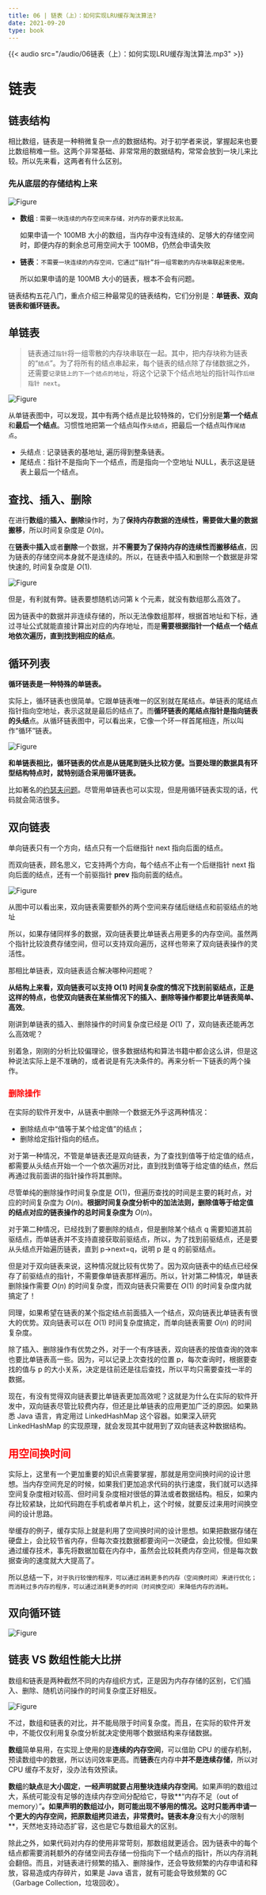 ```yaml
---
title: 06 | 链表（上）：如何实现LRU缓存淘汰算法?
date: 2021-09-20
type: book
---
```





{{< audio src="/audio/06链表（上）：如何实现LRU缓存淘汰算法.mp3" >}}

# 链表



## 链表结构

相比数组，链表是一种稍微复杂一点的数据结构。对于初学者来说，掌握起来也要比数组稍难一些。这两个非常基础、非常常用的数据结构，常常会放到一块儿来比较。所以先来看，这两者有什么区别。

### 先从底层的存储结构上来

![Figure](/algo/images/33.jpg)

- **数组** : `需要一块连续的内存空间来存储，对内存的要求比较高。`

  如果申请一个 100MB 大小的数组，当内存中没有连续的、足够大的存储空间时，即便内存的剩余总可用空间大于 100MB，仍然会申请失败
  
  

- **链表**：`不需要一块连续的内存空间，它通过“指针”将一组零散的内存块串联起来使用。`

  所以如果申请的是 100MB 大小的链表，根本不会有问题。

  

链表结构五花八门，重点介绍三种最常见的链表结构，它们分别是：**单链表、双向链表和循环链表。**

## 单链表

> 链表通过`指针`将一组零散的内存块串联在一起。其中，把内存块称为链表的“`结点`”。为了将所有的结点串起来，每个链表的结点除了存储数据之外，还需要`记录链上的下一个结点的地址`，将这个记录下个结点地址的指针叫作`后继指针 next`。

![Figure](/algo/images/34.jpg)

从单链表图中，可以发现，其中有两个结点是比较特殊的，它们分别是**第一个结点**和**最后一个结点**。习惯性地把第一个结点叫作`头结点`，把最后一个结点叫作`尾结点`。

- 头结点 : 记录链表的基地址, 遍历得到整条链表。
- 尾结点：指针不是指向下一个结点，而是指向一个空地址 NULL，表示这是链表上最后一个结点。

## 查找、插入、删除

在进行**数组**的**插入、删除**操作时，为了**保持内存数据的连续性，需要做大量的数据搬移**，所以时间复杂度是 $O(n)$。

在**链表**中**插入**或者**删除**一个数据，并**不需要为了保持内存的连续性而搬移结点**，因为链表的存储空间本身就不是连续的。所以，在链表中插入和删除一个数据是非常快速的, 时间复杂度是 $O(1)$.


![Figure](/algo/images/35.jpg)

但是，有利就有弊。链表要想随机访问第 k 个元素，就没有数组那么高效了。

因为链表中的数据并非连续存储的，所以无法像数组那样，根据首地址和下标，通过寻址公式就能直接计算出对应的内存地址，而是**需要根据指针一个结点一个结点地依次遍历，直到找到相应的结点**。

## 循环列表

**循环链表是一种特殊的单链表。**

实际上，循环链表也很简单。它跟单链表唯一的区别就在尾结点。单链表的尾结点指针指向空地址，表示这就是最后的结点了。而**循环链表的尾结点指针是指向链表的头结**点。从循环链表图中，可以看出来，它像一个环一样首尾相连，所以叫作“循环”链表。


![Figure](/algo/images/36.jpg)

**和单链表相比，循环链表的优点是从链尾到链头比较方便。当要处理的数据具有环型结构特点时，就特别适合采用循环链表。**

比如著名的[约瑟夫问题]()。尽管用单链表也可以实现，但是用循环链表实现的话，代码就会简洁很多。

## 双向链表

单向链表只有一个方向，结点只有一个后继指针 next 指向后面的结点。

而双向链表，顾名思义，它支持两个方向，每个结点不止有一个后继指针 next 指向后面的结点，还有一个前驱指针 **prev** 指向前面的结点。


![Figure](/algo/images/37.jpg)


从图中可以看出来，双向链表需要额外的两个空间来存储后继结点和前驱结点的地址

所以，如果存储同样多的数据，双向链表要比单链表占用更多的内存空间。虽然两个指针比较浪费存储空间，但可以支持双向遍历，这样也带来了双向链表操作的灵活性。

那相比单链表，双向链表适合解决哪种问题呢？

**从结构上来看，双向链表可以支持 O(1) 时间复杂度的情况下找到前驱结点，正是这样的特点，也使双向链表在某些情况下的插入、删除等操作都要比单链表简单、高效**。

刚讲到单链表的插入、删除操作的时间复杂度已经是 $O(1)$ 了，双向链表还能再怎么高效呢？

别着急，刚刚的分析比较偏理论，很多数据结构和算法书籍中都会这么讲，但是这种说法实际上是不准确的，或者说是有先决条件的。再来分析一下链表的两个操作。

### <font color="red"> 删除操作</font>

在实际的软件开发中，从链表中删除一个数据无外乎这两种情况：

- 删除结点中“值等于某个给定值”的结点；
- 删除给定指针指向的结点。

对于第一种情况，不管是单链表还是双向链表，为了查找到值等于给定值的结点，都需要从头结点开始一个一个依次遍历对比，直到找到值等于给定值的结点，然后再通过我前面讲的指针操作将其删除。

尽管单纯的删除操作时间复杂度是 $O(1)$，但遍历查找的时间是主要的耗时点，对应的时间复杂度为 $O(n)$。**根据时间复杂度分析中的加法法则，删除值等于给定值的结点对应的链表操作的总时间复杂度为** $O(n)$。

对于第二种情况，已经找到了要删除的结点，但是删除某个结点 q 需要知道其前驱结点，而单链表并不支持直接获取前驱结点，所以，为了找到前驱结点，还是要从头结点开始遍历链表，直到 p->next=q，说明 p 是 q 的前驱结点。

但是对于双向链表来说，这种情况就比较有优势了。因为双向链表中的结点已经保存了前驱结点的指针，不需要像单链表那样遍历。所以，针对第二种情况，单链表删除操作需要 $O(n)$ 的时间复杂度，而双向链表只需要在 $O(1)$ 的时间复杂度内就搞定了！

同理，如果希望在链表的某个指定结点前面插入一个结点，双向链表比单链表有很大的优势。双向链表可以在 $O(1)$ 时间复杂度搞定，而单向链表需要 $O(n)$ 的时间复杂度。

除了插入、删除操作有优势之外，对于一个有序链表，双向链表的按值查询的效率也要比单链表高一些。因为，可以记录上次查找的位置 p，每次查询时，根据要查找的值与 p 的大小关系，决定是往前还是往后查找，所以平均只需要查找一半的数据。

现在，有没有觉得双向链表要比单链表更加高效呢？这就是为什么在实际的软件开发中，双向链表尽管比较费内存，但还是比单链表的应用更加广泛的原因。如果熟悉 Java 语言，肯定用过 LinkedHashMap 这个容器。如果深入研究 LinkedHashMap 的实现原理，就会发现其中就用到了双向链表这种数据结构。

## <font color="red">  用空间换时间 </font>

实际上，这里有一个更加重要的知识点需要掌握，那就是用空间换时间的设计思想。当内存空间充足的时候，如果我们更加追求代码的执行速度，我们就可以选择空间复杂度相对较高、但时间复杂度相对很低的算法或者数据结构。相反，如果内存比较紧缺，比如代码跑在手机或者单片机上，这个时候，就要反过来用时间换空间的设计思路。

举缓存的例子，缓存实际上就是利用了空间换时间的设计思想。如果把数据存储在硬盘上，会比较节省内存，但每次查找数据都要询问一次硬盘，会比较慢。但如果通过缓存技术，事先将数据加载在内存中，虽然会比较耗费内存空间，但是每次数据查询的速度就大大提高了。

所以总结一下，`对于执行较慢的程序，可以通过消耗更多的内存（空间换时间）来进行优化；而消耗过多内存的程序，可以通过消耗更多的时间（时间换空间）来降低内存的消耗。`

## 双向循环链

![Figure](/algo/images/38.jpg)

## 链表 VS 数组性能大比拼

数组和链表是两种截然不同的内存组织方式，正是因为内存存储的区别，它们插入、删除、随机访问操作的时间复杂度正好相反。

![Figure](/algo/images/39.jpg)

不过，数组和链表的对比，并不能局限于时间复杂度。而且，在实际的软件开发中，不能仅仅利用复杂度分析就决定使用哪个数据结构来存储数据。

**数组**简单易用，在实现上使用的是**连续的内存空间**，可以借助 CPU 的缓存机制，预读数组中的数据，所以访问效率更高。而**链表**在内存中**并不是连续存储**，所以对 CPU 缓存不友好，没办法有效预读。

**数组**的**缺点**是**大小固定**，**一经声明就要占用整块连续内存空间**。如果声明的数组过大，系统可能没有足够的连续内存空间分配给它，导致**“内存不足（out of memory）”**。如果声明的数组过小，则可能出现不够用的情况。这时只能再申请一个更大的内存空间，把原数组拷贝进去，非常费时。**链表**本身**没有大小的限制**，天然地支持动态扩容，这也是它与数组最大的区别。

除此之外，如果代码对内存的使用非常苛刻，那数组就更适合。因为链表中的每个结点都需要消耗额外的存储空间去存储一份指向下一个结点的指针，所以内存消耗会翻倍。而且，对链表进行频繁的插入、删除操作，还会导致频繁的内存申请和释放，容易造成内存碎片，如果是 Java 语言，就有可能会导致频繁的 GC（Garbage Collection，垃圾回收）。




